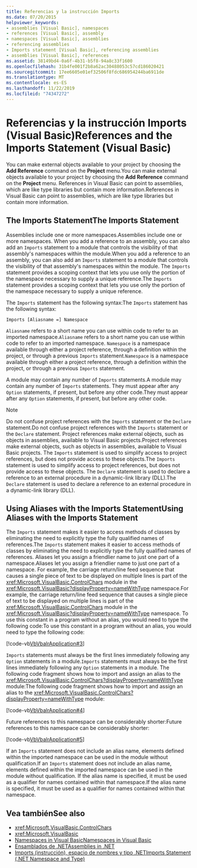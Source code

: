 ```yaml
---
title: Referencias y la instrucción Imports
ms.date: 07/20/2015
helpviewer_keywords:
- assemblies [Visual Basic], namespaces
- references [Visual Basic], assembly
- namespaces [Visual Basic], assemblies
- referencing assemblies
- Imports statement [Visual Basic], referencing assemblies
- assemblies [Visual Basic], references
ms.assetid: 38149bd4-0a6f-4b31-b5f8-94a8c33f1600
ms.openlocfilehash: 31b4fe001f2b8a62ac30488053c57cd186020421
ms.sourcegitcommit: 17ee6605e01ef32506f8fdc686954244ba6911de
ms.translationtype: MT
ms.contentlocale: es-ES
ms.lasthandoff: 11/22/2019
ms.locfileid: "74347272"
---
```

# <a name="references-and-the-imports-statement-visual-basic"></a><span data-ttu-id="28deb-102">Referencias y la instrucción Imports (Visual Basic)</span><span class="sxs-lookup"><span data-stu-id="28deb-102">References and the Imports Statement (Visual Basic)</span></span>
<span data-ttu-id="28deb-103">You can make external objects available to your project by choosing the **Add Reference** command on the **Project** menu.</span><span class="sxs-lookup"><span data-stu-id="28deb-103">You can make external objects available to your project by choosing the **Add Reference** command on the **Project** menu.</span></span> <span data-ttu-id="28deb-104">References in Visual Basic can point to assemblies, which are like type libraries but contain more information.</span><span class="sxs-lookup"><span data-stu-id="28deb-104">References in Visual Basic can point to assemblies, which are like type libraries but contain more information.</span></span>  
  
## <a name="the-imports-statement"></a><span data-ttu-id="28deb-105">The Imports Statement</span><span class="sxs-lookup"><span data-stu-id="28deb-105">The Imports Statement</span></span>  
 <span data-ttu-id="28deb-106">Assemblies include one or more namespaces.</span><span class="sxs-lookup"><span data-stu-id="28deb-106">Assemblies include one or more namespaces.</span></span> <span data-ttu-id="28deb-107">When you add a reference to an assembly, you can also add an `Imports` statement to a module that controls the visibility of that assembly's namespaces within the module.</span><span class="sxs-lookup"><span data-stu-id="28deb-107">When you add a reference to an assembly, you can also add an `Imports` statement to a module that controls the visibility of that assembly's namespaces within the module.</span></span> <span data-ttu-id="28deb-108">The `Imports` statement provides a scoping context that lets you use only the portion of the namespace necessary to supply a unique reference.</span><span class="sxs-lookup"><span data-stu-id="28deb-108">The `Imports` statement provides a scoping context that lets you use only the portion of the namespace necessary to supply a unique reference.</span></span>  
  
 <span data-ttu-id="28deb-109">The `Imports` statement has the following syntax:</span><span class="sxs-lookup"><span data-stu-id="28deb-109">The `Imports` statement has the following syntax:</span></span>  
  
 `Imports [Aliasname =] Namespace`  
  
 <span data-ttu-id="28deb-110">`Aliasname` refers to a short name you can use within code to refer to an imported namespace.</span><span class="sxs-lookup"><span data-stu-id="28deb-110">`Aliasname` refers to a short name you can use within code to refer to an imported namespace.</span></span> <span data-ttu-id="28deb-111">`Namespace` is a namespace available through either a project reference, through a definition within the project, or through a previous `Imports` statement.</span><span class="sxs-lookup"><span data-stu-id="28deb-111">`Namespace` is a namespace available through either a project reference, through a definition within the project, or through a previous `Imports` statement.</span></span>  
  
 <span data-ttu-id="28deb-112">A module may contain any number of `Imports` statements.</span><span class="sxs-lookup"><span data-stu-id="28deb-112">A module may contain any number of `Imports` statements.</span></span> <span data-ttu-id="28deb-113">They must appear after any `Option` statements, if present, but before any other code.</span><span class="sxs-lookup"><span data-stu-id="28deb-113">They must appear after any `Option` statements, if present, but before any other code.</span></span>  
  
> [!NOTE]
> <span data-ttu-id="28deb-114">Do not confuse project references with the `Imports` statement or the `Declare` statement.</span><span class="sxs-lookup"><span data-stu-id="28deb-114">Do not confuse project references with the `Imports` statement or the `Declare` statement.</span></span> <span data-ttu-id="28deb-115">Project references make external objects, such as objects in assemblies, available to Visual Basic projects.</span><span class="sxs-lookup"><span data-stu-id="28deb-115">Project references make external objects, such as objects in assemblies, available to Visual Basic projects.</span></span> <span data-ttu-id="28deb-116">The `Imports` statement is used to simplify access to project references, but does not provide access to these objects.</span><span class="sxs-lookup"><span data-stu-id="28deb-116">The `Imports` statement is used to simplify access to project references, but does not provide access to these objects.</span></span> <span data-ttu-id="28deb-117">The `Declare` statement is used to declare a reference to an external procedure in a dynamic-link library (DLL).</span><span class="sxs-lookup"><span data-stu-id="28deb-117">The `Declare` statement is used to declare a reference to an external procedure in a dynamic-link library (DLL).</span></span>  
  
## <a name="using-aliases-with-the-imports-statement"></a><span data-ttu-id="28deb-118">Using Aliases with the Imports Statement</span><span class="sxs-lookup"><span data-stu-id="28deb-118">Using Aliases with the Imports Statement</span></span>  
 <span data-ttu-id="28deb-119">The `Imports` statement makes it easier to access methods of classes by eliminating the need to explicitly type the fully qualified names of references.</span><span class="sxs-lookup"><span data-stu-id="28deb-119">The `Imports` statement makes it easier to access methods of classes by eliminating the need to explicitly type the fully qualified names of references.</span></span> <span data-ttu-id="28deb-120">Aliases let you assign a friendlier name to just one part of a namespace.</span><span class="sxs-lookup"><span data-stu-id="28deb-120">Aliases let you assign a friendlier name to just one part of a namespace.</span></span> <span data-ttu-id="28deb-121">For example, the carriage return/line feed sequence that causes a single piece of text to be displayed on multiple lines is part of the <xref:Microsoft.VisualBasic.ControlChars> module in the <xref:Microsoft.VisualBasic?displayProperty=nameWithType> namespace.</span><span class="sxs-lookup"><span data-stu-id="28deb-121">For example, the carriage return/line feed sequence that causes a single piece of text to be displayed on multiple lines is part of the <xref:Microsoft.VisualBasic.ControlChars> module in the <xref:Microsoft.VisualBasic?displayProperty=nameWithType> namespace.</span></span> <span data-ttu-id="28deb-122">To use this constant in a program without an alias, you would need to type the following code:</span><span class="sxs-lookup"><span data-stu-id="28deb-122">To use this constant in a program without an alias, you would need to type the following code:</span></span>  
  
 [!code-vb[VbVbalrApplication#3](~/samples/snippets/visualbasic/VS_Snippets_VBCSharp/VbVbalrApplication/VB/Class1.vb#3)]  
  
 <span data-ttu-id="28deb-123">`Imports` statements must always be the first lines immediately following any `Option` statements in a module.</span><span class="sxs-lookup"><span data-stu-id="28deb-123">`Imports` statements must always be the first lines immediately following any `Option` statements in a module.</span></span> <span data-ttu-id="28deb-124">The following code fragment shows how to import and assign an alias to the <xref:Microsoft.VisualBasic.ControlChars?displayProperty=nameWithType> module:</span><span class="sxs-lookup"><span data-stu-id="28deb-124">The following code fragment shows how to import and assign an alias to the <xref:Microsoft.VisualBasic.ControlChars?displayProperty=nameWithType> module:</span></span>  
  
 [!code-vb[VbVbalrApplication#4](~/samples/snippets/visualbasic/VS_Snippets_VBCSharp/VbVbalrApplication/VB/Class1.vb#4)]  
  
 <span data-ttu-id="28deb-125">Future references to this namespace can be considerably shorter:</span><span class="sxs-lookup"><span data-stu-id="28deb-125">Future references to this namespace can be considerably shorter:</span></span>  
  
 [!code-vb[VbVbalrApplication#5](~/samples/snippets/visualbasic/VS_Snippets_VBCSharp/VbVbalrApplication/VB/Class1.vb#5)]  
  
 <span data-ttu-id="28deb-126">If an `Imports` statement does not include an alias name, elements defined within the imported namespace can be used in the module without qualification.</span><span class="sxs-lookup"><span data-stu-id="28deb-126">If an `Imports` statement does not include an alias name, elements defined within the imported namespace can be used in the module without qualification.</span></span> <span data-ttu-id="28deb-127">If the alias name is specified, it must be used as a qualifier for names contained within that namespace.</span><span class="sxs-lookup"><span data-stu-id="28deb-127">If the alias name is specified, it must be used as a qualifier for names contained within that namespace.</span></span>  
  
## <a name="see-also"></a><span data-ttu-id="28deb-128">Vea también</span><span class="sxs-lookup"><span data-stu-id="28deb-128">See also</span></span>

- <xref:Microsoft.VisualBasic.ControlChars>
- <xref:Microsoft.VisualBasic>
- [<span data-ttu-id="28deb-129">Namespaces in Visual Basic</span><span class="sxs-lookup"><span data-stu-id="28deb-129">Namespaces in Visual Basic</span></span>](namespaces.md)
- [<span data-ttu-id="28deb-130">Ensamblados de .NET</span><span class="sxs-lookup"><span data-stu-id="28deb-130">Assemblies in .NET</span></span>](../../../standard/assembly/index.md)
- [<span data-ttu-id="28deb-131">Imports (instrucción), espacio de nombres y tipo .NET</span><span class="sxs-lookup"><span data-stu-id="28deb-131">Imports Statement (.NET Namespace and Type)</span></span>](../../language-reference/statements/imports-statement-net-namespace-and-type.md)
